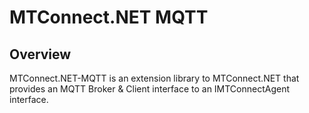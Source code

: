 # MTConnect.NET MQTT

## Overview
MTConnect.NET-MQTT is an extension library to MTConnect.NET that provides an MQTT Broker & Client interface to an IMTConnectAgent interface.

